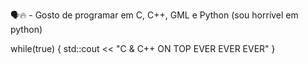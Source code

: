 🗣️🔥 - Gosto de programar em C, C++, GML e Python (sou horrível em python)

while(true)
{
  std::cout << "C & C++ ON TOP EVER EVER EVER"
}
